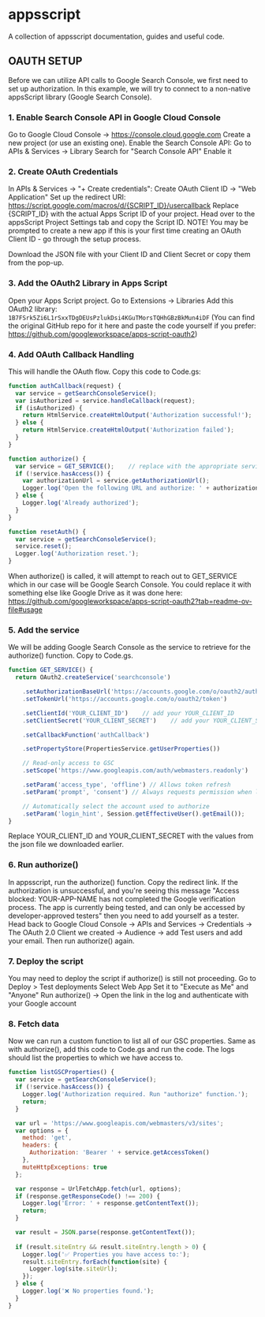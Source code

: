 # appsscript
A collection of appsscript documentation, guides and useful code.

## OAUTH SETUP
Before we can utilize API calls to Google Search Console, we first need to set up authorization. In this example, we will try to connect to a non-native appsScript library (Google Search Console).

### 1. Enable Search Console API in Google Cloud Console
Go to Google Cloud Console → https://console.cloud.google.com
Create a new project (or use an existing one).
Enable the Search Console API:
    Go to APIs & Services → Library
    Search for "Search Console API"
    Enable it

### 2. Create OAuth Credentials
In APIs & Services → "+ Create credentials":
    Create OAuth Client ID → "Web Application"
    Set up the redirect URI:
https://script.google.com/macros/d/{SCRIPT_ID}/usercallback
Replace {SCRIPT_ID} with the actual Apps Script ID of your project. Head over to the appsScript Project Settings tab and copy the Script ID. 
NOTE! You may be prompted to create a new app if this is your first time creating an OAuth Client ID - go through the setup process.

Download the JSON file with your Client ID and Client Secret or copy them from the pop-up.

### 3. Add the OAuth2 Library in Apps Script
Open your Apps Script project.
Go to Extensions → Libraries
Add this OAuth2 library: ```1B7FSrk5Zi6L1rSxxTDgDEUsPzlukDsi4KGuTMorsTQHhGBzBkMun4iDF```
(You can find the original GitHub repo for it here and paste the code yourself if you prefer: https://github.com/googleworkspace/apps-script-oauth2)

### 4. Add OAuth Callback Handling
This will handle the OAuth flow. Copy this code to Code.gs:
```javascript
function authCallback(request) {
  var service = getSearchConsoleService();
  var isAuthorized = service.handleCallback(request);
  if (isAuthorized) {
    return HtmlService.createHtmlOutput('Authorization successful!');
  } else {
    return HtmlService.createHtmlOutput('Authorization failed');
  }
}

function authorize() {
  var service = GET_SERVICE();    // replace with the appropriate service function as per context
  if (!service.hasAccess()) {
    var authorizationUrl = service.getAuthorizationUrl();
    Logger.log('Open the following URL and authorize: ' + authorizationUrl);
  } else {
    Logger.log('Already authorized');
  }
}

function resetAuth() {
  var service = getSearchConsoleService();
  service.reset();
  Logger.log('Authorization reset.');
}
```
When authorize() is called, it will attempt to reach out to GET_SERVICE which in our case will be Google Search Console. You could replace it with something else like Google Drive as it was done here: https://github.com/googleworkspace/apps-script-oauth2?tab=readme-ov-file#usage

### 5. Add the service
We will be adding Google Search Console as the service to retrieve for the authorize() function. Copy to Code.gs.
```javascript
function GET_SERVICE() {
  return OAuth2.createService('searchconsole')

    .setAuthorizationBaseUrl('https://accounts.google.com/o/oauth2/auth')
    .setTokenUrl('https://accounts.google.com/o/oauth2/token')

    .setClientId('YOUR_CLIENT_ID')    // add your YOUR_CLIENT_ID
    .setClientSecret('YOUR_CLIENT_SECRET')    // add your YOUR_CLIENT_SECRET 

    .setCallbackFunction('authCallback')

    .setPropertyStore(PropertiesService.getUserProperties())

    // Read-only access to GSC
    .setScope('https://www.googleapis.com/auth/webmasters.readonly')

    .setParam('access_type', 'offline') // Allows token refresh
    .setParam('prompt', 'consent') // Always requests permission when logging in

    // Automatically select the account used to authorize
    .setParam('login_hint', Session.getEffectiveUser().getEmail());
}
```
Replace YOUR_CLIENT_ID and YOUR_CLIENT_SECRET with the values from the json file we downloaded earlier.

### 6. Run authorize()
In appsscript, run the authorize() function. Copy the redirect link. If the authorization is unsuccessful, and you're seeing this message "Access blocked: YOUR-APP-NAME has not completed the Google verification process. The app is currently being tested, and can only be accessed by developer-approved testers" then you need to add yourself as a tester. Head back to Google Cloud Console -> APIs and Services -> Credentials -> The OAuth 2.0 Client we created -> Audience -> add Test users and add your email. Then run authorize() again.

### 7. Deploy the script
You may need to deploy the script if authorize() is still not proceeding.
    Go to Deploy > Test deployments
    Select Web App
    Set it to "Execute as Me" and "Anyone"
    Run authorize() → Open the link in the log and authenticate with your Google account

### 8. Fetch data
Now we can run a custom function to list all of our GSC properties. Same as with authorize(), add this code to Code.gs and run the code. The logs should list the properties to which we have access to.
```javascript
function listGSCProperties() {
  var service = getSearchConsoleService();
  if (!service.hasAccess()) {
    Logger.log('Authorization required. Run "authorize" function.');
    return;
  }

  var url = 'https://www.googleapis.com/webmasters/v3/sites';
  var options = {
    method: 'get',
    headers: {
      Authorization: 'Bearer ' + service.getAccessToken()
    },
    muteHttpExceptions: true
  };

  var response = UrlFetchApp.fetch(url, options);
  if (response.getResponseCode() !== 200) {
    Logger.log('Error: ' + response.getContentText());
    return;
  }

  var result = JSON.parse(response.getContentText());
  
  if (result.siteEntry && result.siteEntry.length > 0) {
    Logger.log('✅ Properties you have access to:');
    result.siteEntry.forEach(function(site) {
      Logger.log(site.siteUrl);
    });
  } else {
    Logger.log('❌ No properties found.');
  }
}
```
